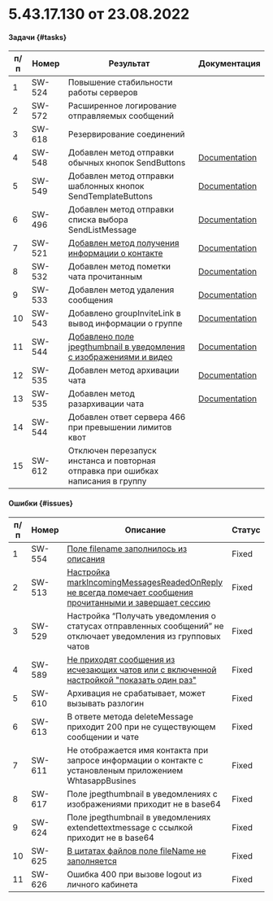 # 5.43.17.130 от 23.08.2022

#### Задачи {#tasks}

п/п | Номер | Результат | Документация
----- | ----- | ----- | -----
1 | SW-524 | Повышение стабильности работы серверов | 
2 | SW-572 | Расширенное логирование отправляемых сообщений | 
3 | SW-618 | Резервирование соединений | 
4 | SW-548 | Добавлен метод отправки обычных кнопок SendButtons | [Documentation](/../docs/api/sending/SendButtons/)
5 | SW-549 | Добавлен метод отправки шаблонных кнопок SendTemplateButtons | [Documentation](/../docs/api/sending/SendTemplateButtons/)
6 | SW-496 | Добавлен метод отправки списка выбора SendListMessage | [Documentation](/../docs/api/sending/SendListMessage/)
7 | SW-521 | [Добавлен метод получения информации о контакте](https://github.com/green-api/docs/issues/20) | [Documentation](/../docs/api/service/GetContactInfo/)
8 | SW-532 | Добавлен метод пометки чата прочитанным | [Documentation](/../docs/api/marks/ReadChat/)
9 | SW-533 | Добавлен метод удаления сообщения | [Documentation](/../docs/api/service/deleteMessage/)
10 | SW-543 | Добавлено groupInviteLink в вывод информации о группе | [Documentation](/../docs/api/groups/GetGroupData/)
11 | SW-544 | [Добавлено поле jpegthumbnail в уведомления с изображениями и видео](https://github.com/green-api/docs/issues/44) | [Documentation](/../docs/api/receiving/notifications-format/incoming-message/ImageMessage/)
12 | SW-535 | Добавлен метод архивации чата | [Documentation](/../docs/api/service/archiveChat/)
13 | SW-535 | Добавлен метод разархивации чата | [Documentation](/../docs/api/service/unarchiveChat/)
14 | SW-544 | Добавлен ответ сервера 466 при превышении лимитов квот | 
15 | SW-612 | Отключен перезапуск инстанса и повторная отправка при ошибках написания в группу | 

#### Ошибки {#issues}

п/п | Номер | Описание | Статус
----- | ----- | ----- | -----
1| SW-554 | [Поле filename заполнилось из описания](https://github.com/green-api/docs/issues/36) | Fixed
2| SW-513 | [Настройка markIncomingMessagesReadedOnReply не всегда помечает сообщения прочитанными и завершает сессию](https://github.com/green-api/docs/issues/16) | Fixed
3| SW-529 | Настройка “Получать уведомления о статусах отправленных сообщений” не отключает уведомления из групповых чатов | Fixed
4| SW-589 | [Не приходят сообщения из исчезающих чатов или с включенной настройкой "показать один раз"](https://github.com/green-api/docs/issues/30) | Fixed
5| SW-610 | Архивация не срабатывает, может вызывать разлогин | Fixed
6| SW-613 | В ответе метода deleteMessage приходит 200 при не существующем сообщении и чате | Fixed
7| SW-611 | Не отображается имя контакта при запросе информации о контакте с установленым приложением WhtasappBusines | Fixed
8| SW-617 | Поле jpegthumbnail в уведомлениях с изображениями приходит не в base64 | Fixed
9| SW-624 | Поле jpegthumbnail в уведомлениях extendettextmessage c ссылкой приходит не в base64 | Fixed
10| SW-625 | [В цитатах файлов поле fileName не заполняется](https://github.com/green-api/docs/issues/44) | Fixed
11| SW-626 | Ошибка 400 при вызове logout из личного кабинета | Fixed
